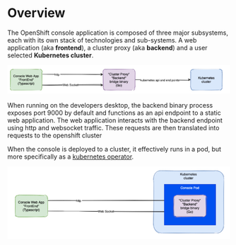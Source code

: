 # Overview

The OpenShift console application is composed of three major subsystems, each with its own stack of technologies and sub-systems. A web application (aka **frontend**), a cluster proxy (aka **backend**) and a user selected **Kubernetes cluster**. 

![console-overview](images/console-overview.jpg)

When running on the developers desktop, the backend binary process exposes port 9000 by default and functions as an api endpoint to a static web application. The web application interacts with the backend endpoint using http and websocket traffic. These requests are then translated into requests to the openshift cluster

When the console is deployed to a cluster, it effectively runs in a pod, but more specifically as a [kubernetes operator](https://www.redhat.com/en/topics/containers/what-is-a-kubernetes-operator).

![console-overview-deployed](images/console-overview-deployed.jpg)
